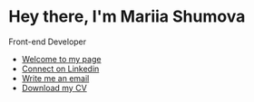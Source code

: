 <h1>Hey there, I'm Mariia Shumova</h1>
<p>Front-end Developer</p>

- <a href="https://shumova.github.io/" target="_blank">Welcome to my page</a>
- <a href="https://www.linkedin.com/in/shumova-mariia/" target="_blank">Connect on Linkedin</a>
- <a href="mailto:shumova.mariia@gmail.com" target="_blank">Write me an email</a>
- <a href="https://shumova.github.io/files/Resume-Mariia-Shumova.pdf" target="_blank">Download my CV</a>


<!--
**shumova/shumova** is a ✨ _special_ ✨ repository because its `README.md` (this file) appears on your GitHub profile.

Here are some ideas to get you started:

- 🔭 I’m currently working on ...
- 🌱 I’m currently learning ...
- 👯 I’m looking to collaborate on ...
- 🤔 I’m looking for help with ...
- 💬 Ask me about ...
- 📫 How to reach me: ...
- 😄 Pronouns: ...
- ⚡ Fun fact: ...
-->
